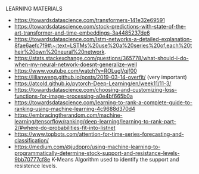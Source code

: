 LEARNING MATERIALS

* https://towardsdatascience.com/transformers-141e32e69591
* https://towardsdatascience.com/stock-predictions-with-state-of-the-art-transformer-and-time-embeddings-3a4485237de6
* https://towardsdatascience.com/lstm-networks-a-detailed-explanation-8fae6aefc7f9#:~:text=LSTMs%20use%20a%20series%20of,each%20their%20own%20neural%20network.
* https://stats.stackexchange.com/questions/365778/what-should-i-do-when-my-neural-network-doesnt-generalize-well
* https://www.youtube.com/watch?v=ROLugVqjf00
* https://lilianweng.github.io/posts/2019-03-14-overfit/    (very important)
* https://atcold.github.io/pytorch-Deep-Learning/en/week11/11-3/
* https://towardsdatascience.com/choosing-and-customizing-loss-functions-for-image-processing-a0e4bf665b0a
* https://towardsdatascience.com/learning-to-rank-a-complete-guide-to-ranking-using-machine-learning-4c9688d370d4
* https://embracingtherandom.com/machine-learning/tensorflow/ranking/deep-learning/learning-to-rank-part-2/#where-do-probabilities-fit-into-listnet
* https://www.topbots.com/attention-for-time-series-forecasting-and-classification/
* https://medium.com/@judopro/using-machine-learning-to-programmatically-determine-stock-support-and-resistance-levels-9bb70777cf8e  K-Means Algorithm used to identify the support and resistence levels.